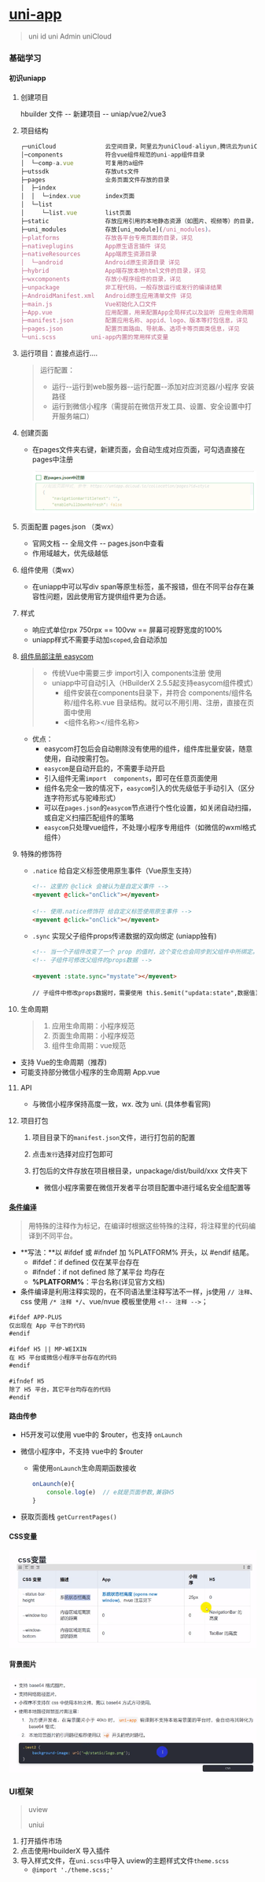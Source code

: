 # [uni-app](https://uniapp.dcloud.net.cn/)

> uni id    uni Admin     uniCloud

### 基础学习

#### 初识uniapp

1. 创建项目

   hbuilder 文件 -- 新建项目 -- uniap/vue2/vue3

2. 项目结构

   ```js
   ┌─uniCloud              云空间目录，阿里云为uniCloud-aliyun,腾讯云为uniCloud-tcb（详见uniCloud）
   │─components            符合vue组件规范的uni-app组件目录
   │  └─comp-a.vue         可复用的a组件
   ├─utssdk                存放uts文件
   ├─pages                 业务页面文件存放的目录
   │  ├─index
   │  │  └─index.vue       index页面
   │  └─list
   │     └─list.vue        list页面
   ├─static                存放应用引用的本地静态资源（如图片、视频等）的目录，注意：静态资源只能存放于此
   ├─uni_modules           存放[uni_module](/uni_modules)。
   ├─platforms             存放各平台专用页面的目录，详见
   ├─nativeplugins         App原生语言插件 详见
   ├─nativeResources       App端原生资源目录
   │  └─android            Android原生资源目录 详见
   ├─hybrid                App端存放本地html文件的目录，详见
   ├─wxcomponents          存放小程序组件的目录，详见
   ├─unpackage             非工程代码，一般存放运行或发行的编译结果
   ├─AndroidManifest.xml   Android原生应用清单文件 详见
   ├─main.js               Vue初始化入口文件
   ├─App.vue               应用配置，用来配置App全局样式以及监听 应用生命周期
   ├─manifest.json         配置应用名称、appid、logo、版本等打包信息，详见
   ├─pages.json            配置页面路由、导航条、选项卡等页面类信息，详见
   └─uni.scss  		   uni-app内置的常用样式变量
   ```

3. 运行项目：直接点运行....

   > 运行配置：
   >
   > - 运行--运行到web服务器--运行配置--添加对应浏览器/小程序 安装路径
   > - 运行到微信小程序（需提前在微信开发工具、设置、安全设置中打开服务端口）

4. 创建页面

   - 在pages文件夹右键，新建页面，会自动生成对应页面，可勾选直接在pages中注册

     ![image-20221126235341993](images/uniapp/image-20221126235341993.png)

5. 页面配置  pages.json （类wx）

   - 官网文档 -- 全局文件 -- pages.json中查看
   - 作用域越大，优先级越低

6. 组件使用（类wx）

   - 在uniapp中可以写div span等原生标签，虽不报错，但在不同平台存在兼容性问题，因此使用官方提供组件更为合适。

7. 样式

   - 响应式单位rpx  750rpx == 100vw == 屏幕可视野宽度的100%
   - uniapp样式不需要手动加`scoped`,会自动添加

8. [组件局部注册 easycom](https://uniapp.dcloud.net.cn/collocation/pages.html#easycom)

   > - 传统Vue中需要三步  import引入  components注册  使用
   > - uniapp中可自动引入（HBuilderX 2.5.5起支持easycom组件模式）
   >   - 组件安装在components目录下，并符合 components/组件名称/组件名称.vue 目录结构。就可以不用引用、注册，直接在页面中使用
   >   - <组件名称></组件名称>

   - 优点：
     - easycom打包后会自动剔除没有使用的组件，组件库批量安装，随意使用，自动按需打包。
     - `easycom`是自动开启的，不需要手动开启
     - 引入组件无需`import  components`，即可在任意页面使用
     - 组件名完全一致的情况下，`easycom`引入的优先级低于手动引入（区分连字符形式与驼峰形式）
     - 可以在`pages.json`的`easycom`节点进行个性化设置，如关闭自动扫描，或自定义扫描匹配组件的策略
     - `easycom`只处理vue组件，不处理小程序专用组件（如微信的wxml格式组件）

9. 特殊的修饰符

   - `.natice`   给自定义标签使用原生事件（Vue原生支持）

     ```html
     <!-- 这里的 @click 会被认为是自定义事件 -->
     <myevent @click="onClick"></myevent>
     
     <!-- 使用.natice修饰符 给自定义标签使用原生事件 -->
     <myevent @click="onClick"></myevent>
     ```

   - `.sync`   实现父子组件props传递数据的双向绑定 (uniapp独有)

     ```html
     <!-- 当一个子组件改变了一个 prop 的值时，这个变化也会同步到父组件中所绑定。 .sync 它会被扩展为一个自动更新父组件属性的 v-on 监听器 -->
     <!-- 子组件可修改父组件的props数据 -->
     
     <myevent :state.sync="mystate"></myevent>
     
     // 子组件中修改props数据时，需要使用 this.$emit("updata:state",数据值)
     ```

10. 生命周期

    > 1. 应用生命周期：小程序规范
    > 2. 页面生命周期：小程序规范
    > 3. 组件生命周期：vue规范

   - 支持 Vue的生命周期（推荐)
   - 可能支持部分微信小程序的生命周期 App.vue

11. API

    - 与微信小程序保持高度一致，wx.  改为 uni.  (具体参看官网)

12. 项目打包

    1. 项目目录下的`manifest.json`文件，进行打包前的配置

    2. 点击`发行`选择对应打包即可

    3. 打包后的文件存放在项目根目录，unpackage/dist/build/xxx 文件夹下

       - 微信小程序需要在微信开发者平台项目配置中进行域名安全组配置等

       



#### [条件编译](https://uniapp.dcloud.net.cn/tutorial/platform.html#跨端兼容)

> 用特殊的注释作为标记，在编译时根据这些特殊的注释，将注释里的代码编译到不同平台。

- **写法：**以 #ifdef 或 #ifndef 加 %PLATFORM% 开头，以 #endif 结尾。
  - \#ifdef：if defined 仅在某平台存在
  - \#ifndef：if not defined 除了某平台 均存在
  - **%PLATFORM%**：平台名称(详见官方文档)
- 条件编译是利用注释实现的，在不同语法里注释写法不一样，js使用 `// 注释`、css 使用 `/* 注释 */`、vue/nvue 模板里使用 `<!-- 注释 -->`；

```shell
#ifdef APP-PLUS
仅出现在 App 平台下的代码
#endif

#ifdef H5 || MP-WEIXIN
在 H5 平台或微信小程序平台存在的代码
#endif

#ifndef H5
除了 H5 平台，其它平台均存在的代码
#endif
```



#### 路由传参

- H5开发可以使用 vue中的 $router，也支持 `onLaunch`

- 微信小程序中，不支持 vue中的 $router

  - 需使用`onLaunch`生命周期函数接收

    ```js
    onLaunch(e){
        console.log(e)  // e就是页面参数,兼容H5
    }
    ```

- 获取页面栈 `getCurrentPages()`



#### CSS变量

![image-20221204093109936](images/uniapp/image-20221204093109936.png)





#### 背景图片

![image-20221204093302851](images/uniapp/image-20221204093302851.png)





### UI框架

> uview
>
> uniui

1. 打开插件市场
2. 点击使用HbuilderX 导入插件
3. 导入样式文件，在`uni.scss`中导入 uview的主题样式文件`theme.scss`
   - `@import './theme.scss;' `
